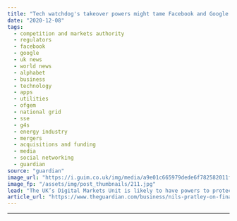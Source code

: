 ```yaml
---
title: "Tech watchdog's takeover powers might tame Facebook and Google at last | Nils Pratley"
date: "2020-12-08"
tags: 
  - competition and markets authority
  - regulators
  - facebook
  - google
  - uk news
  - world news
  - alphabet
  - business
  - technology
  - apps
  - utilities
  - ofgem
  - national grid
  - sse
  - g4s
  - energy industry
  - mergers
  - acquisitions and funding
  - media
  - social networking
  - guardian
source: "guardian"
image_url: "https://i.guim.co.uk/img/media/a9e01c665979dede6f782582011fb563bf8a250b/0_179_3400_2042/master/3400.jpg?width=460&quality=85&auto=format&fit=max&s=f366de4265b9f54ddd5e6ccfed809eb8"
image_fp: "/assets/img/post_thumbnails/211.jpg"
lead: "The UK’s Digital Markets Unit is likely to have powers to protect startups from the giants, and about time tooDon’t imagine that the UK’s national debt can be eroded by whacking Facebook, Google et al with fines worth 10% of their worldwide revenues...."
article_url: "https://www.theguardian.com/business/nils-pratley-on-finance/2020/dec/08/watchdogs-proposed-takeover-powers-might-tame-facebook-and-google-at-last"
---
```


---

